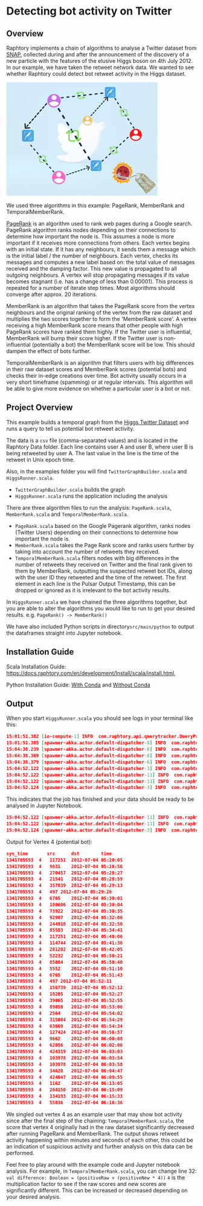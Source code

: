 # Detecting bot activity on Twitter

## Overview

Raphtory implements a chain of algorithms to analyse a Twitter dataset from [SNAP](https://snap.stanford.edu/data/higgs-twitter.html), collected during and after the announcement of the discovery of a new particle with the features of the elusive Higgs boson on 4th July 2012. In our example, we have taken the retweet network data. We wanted to see whether Raphtory could detect bot retweet activity in the Higgs dataset.

<p>
 <img src="../../docs/source/images/higgstwittergraph.png" width="400px" alt="Higgs Boson"/>
</p>

We used three algorithms in this example: PageRank, MemberRank and TemporalMemberRank.

[PageRank](https://en.wikipedia.org/wiki/PageRank) is an algorithm used to rank web pages during a Google search. PageRank algorithm ranks nodes depending on their connections to determine how important the node is. This assumes a node is more important if it receives more connections from others. Each vertex begins with an initial state. If it has any neighbours, it sends them a message which is the initial label / the number of neighbours. Each vertex, checks its messages and computes a new label based on: the total value of messages received and the damping factor. This new value is propagated to all outgoing neighbours. A vertex will stop propagating messages if its value becomes stagnant (i.e. has a change of less than 0.00001). This process is repeated for a number of iterate step times. Most algorithms should converge after approx. 20 iterations.

MemberRank is an algorithm that takes the PageRank score from the vertex neighbours and the original ranking of the vertex from the raw dataset and multiplies the two scores together to form the 'MemberRank score'. A vertex receiving a high MemberRank score means that other people with high PageRank scores have ranked them highly. If the Twitter user is influential, MemberRank will bump their score higher. If the Twitter user is non-influential (potentially a bot) the MemberRank score will be low. This should dampen the effect of bots further.

TemporalMemberRank is an algorithm that filters users with big differences in their raw dataset scores and MemberRank scores (potential bots) and checks their in-edge creations over time. Bot activity usually occurs in a very short timeframe (spamming) or at regular intervals. This algorithm will be able to give more evidence on whether a particular user is a bot or not. 

## Project Overview

This example builds a temporal graph from the [Higgs Twitter Dataset](https://snap.stanford.edu/data/higgs-twitter.html) and runs a query to tell us potential bot retweet activity.

The data is a `csv` file (comma-separated values) and is located in the Raphtory Data folder. Each line contains user A and user B, where user B is being retweeted by user A. The last value in the line is the time of the retweet in Unix epoch time.

Also, in the examples folder you will find `TwitterGraphBuilder.scala` and `HiggsRunner.scala`.

* `TwitterGraphBuilder.scala` builds the graph
* `HiggsRunner.scala` runs the application including the analysis

There are three algorithm files to run the analysis: `PageRank.scala`, `MemberRank.scala` and `TemporalMemberRank.scala`.
* `PageRank.scala`  based on the Google Pagerank algorithm, ranks nodes (Twitter Users) depending on their connections to determine how important the node is. 
* `MemberRank.scala` takes the Page Rank score and ranks users further by taking into account the number of retweets they received.
* `TemporalMemberRank.scala` filters nodes with big differences in the number of retweets they received on Twitter and the final rank given to them by MemberRank, outputting the suspected retweet bot IDs, along with the user ID they retweeted and the time of the retweet. The first element in each line is the Pulsar Output Timestamp, this can be dropped or ignored as it is irrelevant to the bot activity results.

In `HiggsRunner.scala` we have chained the three algorithms together, but you are able to alter the algorithms you would like to run to get your desired results. e.g. `PageRank() -> MemberRank()`

We have also included Python scripts in directory`src/main/python` to output the dataframes straight into Jupyter notebook.


## Installation Guide

Scala Installation Guide: https://docs.raphtory.com/en/development/Install/scala/install.html,

Python Installation Guide: [With Conda](https://docs.raphtory.com/en/development/Install/python/install_conda.html) and [Without Conda](https://docs.raphtory.com/en/development/Install/python/install_no_conda.html)

## Output

When you start `HiggsRunner.scala` you should see logs in your terminal like this:
```json
15:01:51.382 [io-compute-1] INFO  com.raphtory.api.querytracker.QueryProgressTracker - Job 567016506_547334920456690000: Starting query progress tracker.
15:01:51.385 [spawner-akka.actor.default-dispatcher-8] INFO  com.raphtory.internals.components.querymanager.QueryManager - Query '567016506_547334920456690000' currently blocked, waiting for ingestion to complete.
15:04:38.239 [spawner-akka.actor.default-dispatcher-8] INFO  com.raphtory.internals.components.querymanager.QueryManager - Source '0' is unblocking analysis for Graph 'prime_moccasin_mouse' with 1064790 messages sent.
15:04:38.369 [spawner-akka.actor.default-dispatcher-8] INFO  com.raphtory.internals.components.querymanager.QueryManager - Query '567016506_547334920456690000' received, your job ID is '567016506_547334920456690000'.
15:04:38.379 [spawner-akka.actor.default-dispatcher-6] INFO  com.raphtory.internals.components.partition.QueryExecutor - 567016506_547334920456690000_0: Starting QueryExecutor.
15:04:52.122 [spawner-akka.actor.default-dispatcher-3] INFO  com.raphtory.internals.components.querymanager.QueryHandler - Job '567016506_547334920456690000': Perspective at Time '1341705593' took 13723 ms to run.
15:04:52.122 [spawner-akka.actor.default-dispatcher-11] INFO  com.raphtory.api.querytracker.QueryProgressTracker - Job '567016506_547334920456690000': Perspective '1341705593' finished in 180740 ms.
15:04:52.122 [spawner-akka.actor.default-dispatcher-11] INFO  com.raphtory.api.querytracker.QueryProgressTracker - Job 567016506_547334920456690000: Running query, processed 1 perspectives.
15:04:52.124 [spawner-akka.actor.default-dispatcher-3] INFO  com.raphtory.api.querytracker.QueryProgressTracker - Job 567016506_547334920456690000: Query completed with 1 perspectives and finished in 180742 ms.
```
This indicates that the job has finished and your data should be ready to be analysed in Jupyter Notebook.
```json
15:04:52.122 [spawner-akka.actor.default-dispatcher-11] INFO  com.raphtory.api.querytracker.QueryProgressTracker - Job '567016506_547334920456690000': Perspective '1341705593' finished in 180740 ms.
15:04:52.122 [spawner-akka.actor.default-dispatcher-11] INFO  com.raphtory.api.querytracker.QueryProgressTracker - Job 567016506_547334920456690000: Running query, processed 1 perspectives.
15:04:52.124 [spawner-akka.actor.default-dispatcher-3] INFO  com.raphtory.api.querytracker.QueryProgressTracker - Job 567016506_547334920456690000: Query completed with 1 perspectives and finished in 180742 ms.
```

Output for Vertex 4 (potential bot): 

```json
sys_time       src      dst	       time
1341705593	4	117251	2012-07-04 05:20:05
1341705593	4	9631	2012-07-04 05:26:56
1341705593	4	270457	2012-07-04 05:28:27
1341705593	4	21541	2012-07-04 05:28:59
1341705593	4	357839	2012-07-04 05:29:13
1341705593	4	497	2012-07-04 05:29:26
1341705593	4	6765	2012-07-04 05:30:01
1341705593	4	180606	2012-07-04 05:30:04
1341705593	4	73922	2012-07-04 05:30:35
1341705593	4	92987	2012-07-04 05:32:06
1341705593	4	244918	2012-07-04 05:32:50
1341705593	4	85583	2012-07-04 05:34:41
1341705593	4	117251	2012-07-04 05:40:06
1341705593	4	114744	2012-07-04 05:41:36
1341705593	4	281202	2012-07-04 05:42:05
1341705593	4	52232	2012-07-04 05:50:21
1341705593	4	85084	2012-07-04 05:50:40
1341705593	4	5552	2012-07-04 05:51:10
1341705593	4	6765	2012-07-04 05:51:43
1341705593	4	497	2012-07-04 05:52:11
1341705593	4	156739	2012-07-04 05:52:12
1341705593	4	18205	2012-07-04 05:52:27
1341705593	4	39065	2012-07-04 05:52:55
1341705593	4	89050	2012-07-04 05:53:06
1341705593	4	2564	2012-07-04 05:54:02
1341705593	4	315004	2012-07-04 05:54:29
1341705593	4	63669	2012-07-04 05:54:34
1341705593	4	127424	2012-07-04 05:56:57
1341705593	4	9662	2012-07-04 06:00:08
1341705593	4	62056	2012-07-04 06:02:06
1341705593	4	424319	2012-07-04 06:03:03
1341705593	4	103978	2012-07-04 06:03:54
1341705593	4	103978	2012-07-04 06:03:58
1341705593	4	34620	2012-07-04 06:04:47
1341705593	4	424047	2012-07-04 06:09:55
1341705593	4	1162	2012-07-04 06:13:05
1341705593	4	264150	2012-07-04 06:15:09
1341705593	4	134193	2012-07-04 06:15:33
1341705593	4	55836	2012-07-04 06:16:36
```
We singled out vertex 4 as an example user that may show bot activity since after the final step of the chaining: `TemporalMemberRank.scala`, the score that vertex 4 originally had in the raw dataset significantly decreased after running PageRank and MemberRank. The output shows retweet activity happening within minutes and seconds of each other, this could be an indication of suspicious activity and further analysis on this data can be performed.

Feel free to play around with the example code and Jupyter notebook analysis. For example, in `TemporalMemberRank.scala`, you can change line 32:
`val difference: Boolean = (positiveRaw > (positiveNew * 4))`
`4` is the multiplication factor to see if the raw scores and new scores are significantly different. This can be increased or decreased depending on your desired analysis. 
